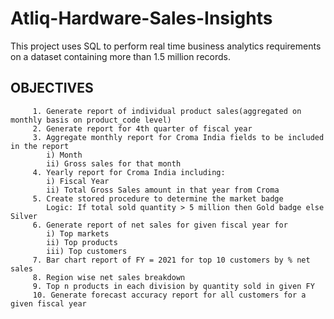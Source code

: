 # Atliq-Hardware-Sales-Insights

This project uses SQL to perform real time business analytics requirements on a dataset containing more than 1.5 million records.

## OBJECTIVES

         1. Generate report of individual product sales(aggregated on monthly basis on product_code level)
         2. Generate report for 4th quarter of fiscal year
         3. Aggregate monthly report for Croma India fields to be included in the report
            i) Month
            ii) Gross sales for that month
         4. Yearly report for Croma India including:
            i) Fiscal Year
            ii) Total Gross Sales amount in that year from Croma
         5. Create stored procedure to determine the market badge 
            Logic: If total sold quantity > 5 million then Gold badge else Silver
         6. Generate report of net sales for given fiscal year for
            i) Top markets
            ii) Top products
            iii) Top customers
         7. Bar chart report of FY = 2021 for top 10 customers by % net sales
         8. Region wise net sales breakdown
         9. Top n products in each division by quantity sold in given FY
         10. Generate forecast accuracy report for all customers for a given fiscal year

           
